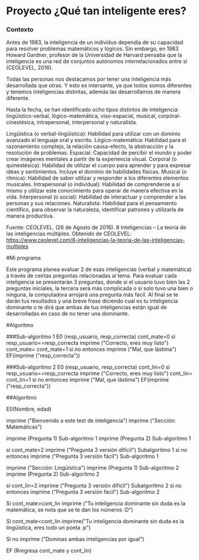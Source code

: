 # Proyecto ¿Qué tan inteligente eres?

### Contexto

Antes de 1983, la inteligencia de un individuo dependía de su capacidad para resolver problemas matemáticos y lógicos. Sin embargo, en 1983 Howard Gardner, profesor de la Universidad de Harvard pensaba que la inteligencia es una red de conjuntos autónomos interrelacionados entre si (CEOLEVEL, 2016).

Todas las personas nos destacamos por tener una inteligencia más desarrollada que otras. Y esto es intersante, ya que todos somos diferentes y tenemos inteligencias distintas, además las desarrollamos de manera diferente. 

Hasta la fecha, se han identificado ocho tipos distintos de inteligencia: lingüístico-verbal, lógico-matemática, viso-espacial, musical, corpóral-cinestésica, intrapersonal, interpersonal y naturalista.

Lingüística (o verbal-lingüística): Habilidad para utilizar con un dominio avanzado el lenguaje oral y escrito.
Lógico-matemática: Habilidad para el razonamiento complejo, la relación causa-efecto, la abstracción y la resolución de problemas.
Espacial: Capacidad de percibir el mundo y poder crear imágenes mentales a partir de la experiencia visual. 
Corporal (o quinestésica): Habilidad de utilizar el cuerpo para aprender y para expresar ideas y sentimientos. Incluye el dominio de habilidades físicas.
Musical (o rítmica): Habilidad de saber utilizar y responder a los diferentes elementos musicales.
Intrapersonal (o individual): Habilidad de comprenderse a sí mismo y utilizar este conocimiento para operar de manera efectiva en la vida.
Interpersonal (o social): Habilidad de interactuar y comprender a las personas y sus relaciones.
Naturalista: Habilidad para el pensamiento científico, para observar la naturaleza, identificar patrones y utilizarla de manera productiva.

Fuente: 
CEOLEVEL. (26 de Agosto de 2016). 8 Inteligencias – La teoría de las inteligencias múltiples. Obtenido de CEOLEVEL: https://www.ceolevel.com/8-inteligencias-la-teoria-de-las-inteligencias-multiples

#Mi programa

Este programa planea evaluar 2 de esas inteligencias (verbal y matemática) a través de ceirtas preguntas relacionadas al tema. Para evaluar cada inteligencia se presentarán 3 preguntas, donde si el usuario tuvo bien las 2 preguntas iniciales, la tercera será más complicada o si solo tuvo una bien o ninguna, la computadora arrojará una pregunta más facil. Al final se te darán tus resultados y una breve frase diciendo cual es tu inteligencia dominante o te dirá que ambas de tus inteligencias están igual de desarrolladas en caso de no tener una dominante.


#Algoritmo

###Sub-algoritmo 1
E0 (resp_usuario, resp_correcta)
cont_mate=0
si resp_usuario==resp_correcta
  imprime ("Correcto, eres muy listo")
  cont_mate= cont_mate+1
si no entonces
  imprime ("Mal, que lástima")
  EF(imprime ("resp_correcta"))
  
###Sub-algoritmo 2
E0 (resp_usuario, resp_correcta)
cont_lin=0
si resp_usuario==resp_correcta
  imprime ("Correcto, eres muy listo")
  cont_lin= cont_lin+1
si no entonces
  imprime ("Mal, que lástima")
  EF(imprime ("resp_correcta"))

  
##Algoritmo

E0(Nombre, edad)

imprime ("Bienvenido a este test de inteligencia")
imprime ("Sección: Matemáticas")

imprime (Pregunta 1)
Sub-algoritmo 1
imprime (Pregunta 2)
Sub-algoritmo 1

si cont_mate=2
  imprime ("Pregunta 3 versión difícil")
  Subalgoritmo 1
si no entonces
  imprime ("Pregunta 3 versión fácil")
  Sub-algoritmo 1
  
imprime ("Sección: Lingüística")
imprime (Pregunta 1)
Sub-algoritmo 2
imprime (Pregunta 2)
Sub-algoritmo 2

si cont_lin=2
  imprime ("Pregunta 3 versión difícil")
  Subalgoritmo 2
si no entonces
  imprime ("Pregunta 3 versión fácil")
  Sub-algoritmo 2
  

Si cont_mate>cont_lin
  imprime ("Tu inteligencia dominante sin duda es la matemática, se nota que se te dan los números :D")
  
Si cont_mate<cont_lin
  imprime("Tu inteligencia dominante sin duda es la lingüística, eres todo un poeta :p")
 
Si no
imprime ("Dominas ambas inteligencias por igual")

EF (Rregresa cont_mate y cont_lin)
  











